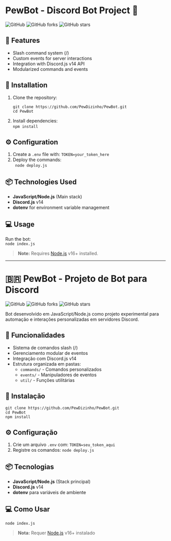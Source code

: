 # PewBot - Discord Bot Project 🤖

![GitHub](https://img.shields.io/github/issues/PewDizinho/PewBot?color=blue)
![GitHub forks](https://img.shields.io/github/forks/PewDizinho/PewBot)
![GitHub stars](https://img.shields.io/github/stars/PewDizinho/PewBot)

## 🚀 Features
- Slash command system (/)
- Custom events for server interactions
- Integration with Discord.js v14 API
- Modularized commands and events

## 🔧 Installation
1. Clone the repository:
   ```
   git clone https://github.com/PewDizinho/PewBot.git  
   cd PewBot
   ```  
2. Install dependencies:  
   ```npm install```

## ⚙️ Configuration
1. Create a `.env` file with:
   ```TOKEN=your_token_here```
2. Deploy the commands:  
  ``` node deploy.js``` 

## 📦 Technologies Used
- **JavaScript/Node.js** (Main stack)
- **Discord.js** v14
- **dotenv** for environment variable management

## 💻 Usage
Run the bot:  
   ```node index.js```  

> **Note:** Requires [Node.js](https://nodejs.org/) v16+ installed.

---

# 🇧🇷 PewBot - Projeto de Bot para Discord

![GitHub](https://img.shields.io/github/issues/PewDizinho/PewBot?color=blue)
![GitHub forks](https://img.shields.io/github/forks/PewDizinho/PewBot)
![GitHub stars](https://img.shields.io/github/stars/PewDizinho/PewBot)

Bot desenvolvido em JavaScript/Node.js como projeto experimental para automação e interações personalizadas em servidores Discord.

## 🚀 Funcionalidades
- Sistema de comandos slash (/)
- Gerenciamento modular de eventos
- Integração com Discord.js v14
- Estrutura organizada em pastas:
  - `commands/` - Comandos personalizados
  - `events/` - Manipuladores de eventos
  - `util/` - Funções utilitárias

## 🔧 Instalação
```
git clone https://github.com/PewDizinho/PewBot.git
cd PewBot
npm install
```

## ⚙️ Configuração
1. Crie um arquivo `.env` com:
```TOKEN=seu_token_aqui```
2. Registre os comandos:
```node deploy.js```


## 📦 Tecnologias
- **JavaScript/Node.js** (Stack principal)
- **Discord.js** v14
- **dotenv** para variáveis de ambiente

## 💻 Como Usar
```node index.js```

> **Nota:** Requer [Node.js](https://nodejs.org/) v16+ instalado
